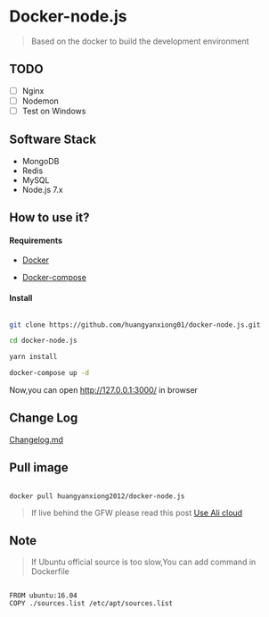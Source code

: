 # Docker-node.js

> Based on the docker to build the development environment
 
## TODO
- [ ] Nginx
- [ ] Nodemon
- [ ] Test on Windows

## Software Stack
- MongoDB
- Redis
- MySQL
- Node.js 7.x

## How to use it?

#### Requirements

- [Docker](https://www.docker.com/)

- [Docker-compose](https://github.com/docker/compose/releases)

#### Install

```bash

git clone https://github.com/huangyanxiong01/docker-node.js.git

cd docker-node.js

yarn install

docker-compose up -d

```

Now,you can open http://127.0.0.1:3000/ in browser

## Change Log
[Changelog.md](changelog.md)

## Pull image

```

docker pull huangyanxiong2012/docker-node.js

```


>If live behind the GFW please read this post [Use Ali cloud](http://www.myfreax.com/use-aliyun-mirror-acceleration-on-docker/)

## Note

> If Ubuntu official source is too slow,You can add command in Dockerfile

```

FROM ubuntu:16.04
COPY ./sources.list /etc/apt/sources.list

```